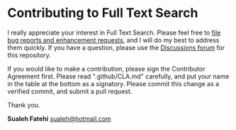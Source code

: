 # Contributing to Full Text Search

I really appreciate your interest in Full Text Search. Please feel free to [file bug reports and enhancement requests](https://github.com/sualeh/creditcardnumber/issues), and I will do my best to address them quickly. If you have a question, please use the [Discussions forum](https://github.com/sualeh/creditcardnumber/discussions) for this repository.

If you would like to make a contribution, please sign the Contributor Agreement first. Please read ".github/CLA.md" carefully, and put your name in the table at the bottom as a signatory. Please commit this change as a verified commit, and submit a pull request.

Thank you.

**Sualeh Fatehi** <sualeh@hotmail.com>
